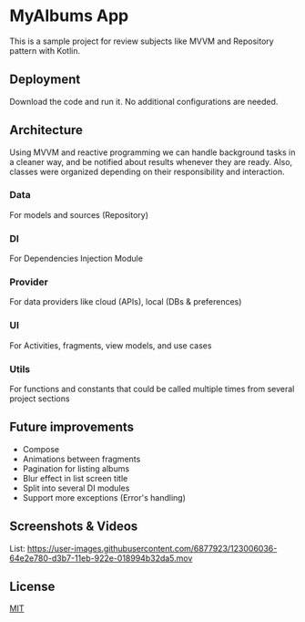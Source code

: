 # MyAlbums App

This is a sample project for review subjects like MVVM and Repository pattern with Kotlin.

## Deployment

Download the code and run it. No additional configurations are needed.

## Architecture

Using MVVM and reactive programming we can handle background tasks in a cleaner way, and be notified about results whenever they are ready. Also, classes were organized depending on their responsibility and interaction.

### Data
For models and sources (Repository)

### DI
For Dependencies Injection Module

### Provider
For data providers like cloud (APIs), local (DBs & preferences)

### UI
For Activities, fragments, view models, and use cases

### Utils
For functions and constants that could be called multiple times from several project sections

## Future improvements
- Compose
- Animations between fragments
- Pagination for listing albums
- Blur effect in list screen title
- Split into several DI modules
- Support more exceptions (Error's handling)

## Screenshots & Videos

List:
https://user-images.githubusercontent.com/6877923/123006036-64e2e780-d3b7-11eb-922e-018994b32da5.mov

## License
[MIT](https://choosealicense.com/licenses/mit/)